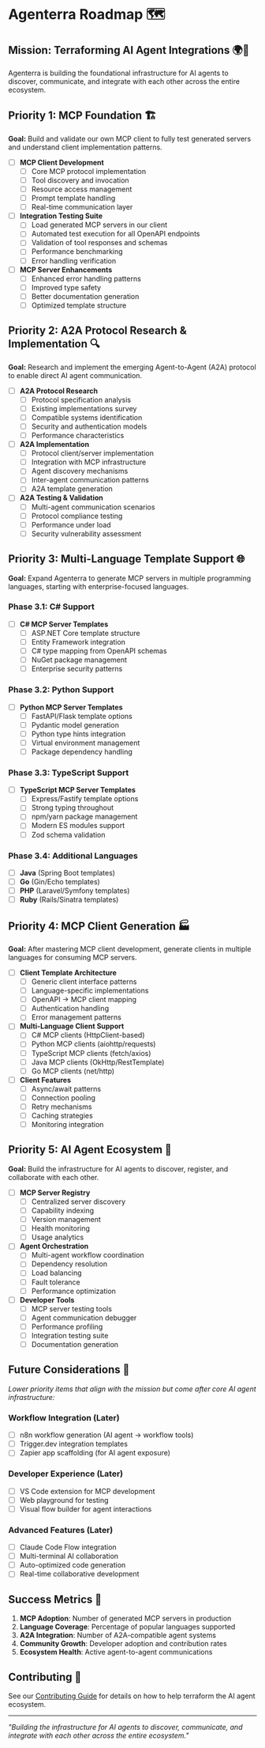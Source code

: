 # Agenterra Roadmap 🗺️

## Mission: Terraforming AI Agent Integrations 🌍🤖

Agenterra is building the foundational infrastructure for AI agents to discover, communicate, and integrate with each other across the entire ecosystem.

## Priority 1: MCP Foundation 🏗️

**Goal:** Build and validate our own MCP client to fully test generated servers and understand client implementation patterns.

- [ ] **MCP Client Development**
  - [ ] Core MCP protocol implementation
  - [ ] Tool discovery and invocation
  - [ ] Resource access management
  - [ ] Prompt template handling
  - [ ] Real-time communication layer

- [ ] **Integration Testing Suite**
  - [ ] Load generated MCP servers in our client
  - [ ] Automated test execution for all OpenAPI endpoints
  - [ ] Validation of tool responses and schemas
  - [ ] Performance benchmarking
  - [ ] Error handling verification

- [ ] **MCP Server Enhancements**
  - [ ] Enhanced error handling patterns
  - [ ] Improved type safety
  - [ ] Better documentation generation
  - [ ] Optimized template structure

## Priority 2: A2A Protocol Research & Implementation 🔍

**Goal:** Research and implement the emerging Agent-to-Agent (A2A) protocol to enable direct AI agent communication.

- [ ] **A2A Protocol Research**
  - [ ] Protocol specification analysis
  - [ ] Existing implementations survey
  - [ ] Compatible systems identification
  - [ ] Security and authentication models
  - [ ] Performance characteristics

- [ ] **A2A Implementation**
  - [ ] Protocol client/server implementation
  - [ ] Integration with MCP infrastructure
  - [ ] Agent discovery mechanisms
  - [ ] Inter-agent communication patterns
  - [ ] A2A template generation

- [ ] **A2A Testing & Validation**
  - [ ] Multi-agent communication scenarios
  - [ ] Protocol compliance testing
  - [ ] Performance under load
  - [ ] Security vulnerability assessment

## Priority 3: Multi-Language Template Support 🌐

**Goal:** Expand Agenterra to generate MCP servers in multiple programming languages, starting with enterprise-focused languages.

### Phase 3.1: C# Support
- [ ] **C# MCP Server Templates**
  - [ ] ASP.NET Core template structure
  - [ ] Entity Framework integration
  - [ ] C# type mapping from OpenAPI schemas
  - [ ] NuGet package management
  - [ ] Enterprise security patterns

### Phase 3.2: Python Support
- [ ] **Python MCP Server Templates**
  - [ ] FastAPI/Flask template options
  - [ ] Pydantic model generation
  - [ ] Python type hints integration
  - [ ] Virtual environment management
  - [ ] Package dependency handling

### Phase 3.3: TypeScript Support
- [ ] **TypeScript MCP Server Templates**
  - [ ] Express/Fastify template options
  - [ ] Strong typing throughout
  - [ ] npm/yarn package management
  - [ ] Modern ES modules support
  - [ ] Zod schema validation

### Phase 3.4: Additional Languages
- [ ] **Java** (Spring Boot templates)
- [ ] **Go** (Gin/Echo templates)
- [ ] **PHP** (Laravel/Symfony templates)
- [ ] **Ruby** (Rails/Sinatra templates)

## Priority 4: MCP Client Generation 🏭

**Goal:** After mastering MCP client development, generate clients in multiple languages for consuming MCP servers.

- [ ] **Client Template Architecture**
  - [ ] Generic client interface patterns
  - [ ] Language-specific implementations
  - [ ] OpenAPI → MCP client mapping
  - [ ] Authentication handling
  - [ ] Error management patterns

- [ ] **Multi-Language Client Support**
  - [ ] C# MCP clients (HttpClient-based)
  - [ ] Python MCP clients (aiohttp/requests)
  - [ ] TypeScript MCP clients (fetch/axios)
  - [ ] Java MCP clients (OkHttp/RestTemplate)
  - [ ] Go MCP clients (net/http)

- [ ] **Client Features**
  - [ ] Async/await patterns
  - [ ] Connection pooling
  - [ ] Retry mechanisms
  - [ ] Caching strategies
  - [ ] Monitoring integration

## Priority 5: AI Agent Ecosystem 🦍

**Goal:** Build the infrastructure for AI agents to discover, register, and collaborate with each other.

- [ ] **MCP Server Registry**
  - [ ] Centralized server discovery
  - [ ] Capability indexing
  - [ ] Version management
  - [ ] Health monitoring
  - [ ] Usage analytics

- [ ] **Agent Orchestration**
  - [ ] Multi-agent workflow coordination
  - [ ] Dependency resolution
  - [ ] Load balancing
  - [ ] Fault tolerance
  - [ ] Performance optimization

- [ ] **Developer Tools**
  - [ ] MCP server testing tools
  - [ ] Agent communication debugger
  - [ ] Performance profiling
  - [ ] Integration testing suite
  - [ ] Documentation generation

## Future Considerations 🔮

*Lower priority items that align with the mission but come after core AI agent infrastructure:*

### Workflow Integration (Later)
- [ ] n8n workflow generation (AI agent → workflow tools)
- [ ] Trigger.dev integration templates
- [ ] Zapier app scaffolding (for AI agent exposure)

### Developer Experience (Later)
- [ ] VS Code extension for MCP development
- [ ] Web playground for testing
- [ ] Visual flow builder for agent interactions

### Advanced Features (Later)
- [ ] Claude Code Flow integration
- [ ] Multi-terminal AI collaboration
- [ ] Auto-optimized code generation
- [ ] Real-time collaborative development

## Success Metrics 🎯

1. **MCP Adoption**: Number of generated MCP servers in production
2. **Language Coverage**: Percentage of popular languages supported
3. **A2A Integration**: Number of A2A-compatible agent systems
4. **Community Growth**: Developer adoption and contribution rates
5. **Ecosystem Health**: Active agent-to-agent communications

## Contributing 🤝

See our [Contributing Guide](CONTRIBUTING.md) for details on how to help terraform the AI agent ecosystem.

---

*"Building the infrastructure for AI agents to discover, communicate, and integrate with each other across the entire ecosystem."*